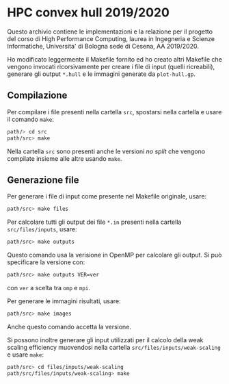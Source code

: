 # HPC convex hull 2019/2020

Questo archivio contiene le implementazioni e la relazione per il progetto 
del corso di High Performance Computing, laurea in Ingegneria e Scienze
Informatiche, Universita' di Bologna sede di Cesena, AA 2019/2020.

Ho modificato leggermente il Makefile fornito ed ho creato altri Makefile che
vengono invocati ricorsivamente per creare i file di input (quelli ricreabili),
generare gli output `*.hull` e le immagini generate da `plot-hull.gp`.

## Compilazione

Per compilare i file presenti nella cartella `src`, spostarsi nella cartella e
usare il comando `make`:
```sh
path/> cd src
path/src> make
```

Nella cartella `src` sono presenti anche le versioni _no split_ che vengono compilate insieme alle altre usando `make`.

## Generazione file

Per generare i file di input come presente nel Makefile originale, usare:
```sh
path/src> make files
```

Per calcolare tutti gli output dei file `*.in` presenti nella cartella `src/files/inputs`, usare:
```sh
path/src> make outputs
```
Questo comando usa la verisione in OpenMP per calcolare gli output. Si può specificare la versione con:
```sh
path/src> make outputs VER=ver
```
con `ver` a scelta tra `omp` e `mpi`.

Per generare le immagini risultati, usare:
```sh
path/src> make images
```
Anche questo comando accetta la versione.

Si possono inoltre generare gli input utilizzati per il calcolo della weak scaling efficiency muovendosi nella cartella `src/files/inputs/weak-scaling` e usare `make`:
```sh
path/src> cd files/inputs/weak-scaling
path/src/files/inputs/weak-scaling> make
```
